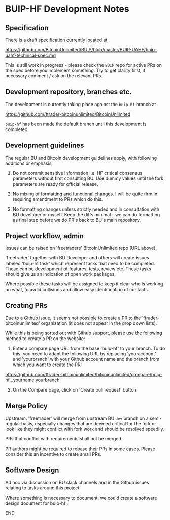 BUIP-HF Development Notes
===========================

Specification
----------------

There is a draft specification currently located at

https://github.com/BitcoinUnlimited/BUIP/blob/master/BUIP-UAHF/buip-uahf-technical-spec.md

This is still work in progress - please check the `BUIP` repo for active
PRs on the spec before you implement something.
Try to get clarity first, if necessary comment / ask on the relevant PRs.


Development repository, branches etc.
----------------------------------------

The development is currently taking place against the `buip-hf` branch at

https://github.com/ftrader-bitcoinunlimited/BitcoinUnlimited

`buip-hf` has been made the default branch until this development is
completed.


Development guidelines
------------------------

The regular BU and Bitcoin development guidelines apply, with following
additions or emphasis:

1. Do not commit sensitive information i.e. HF critical consensus
   parameters without first consulting BU. Use dummy values until
   the fork parameters are ready for official release.

2. No mixing of formatting and functional changes.
   I will be quite firm in requiring amendment to PRs which do this.

3. No formatting changes unless strictly needed and in consultation with
   BU developer or myself. Keep the diffs minimal - we can do formatting
   as final step before we do PR's back to BU's main repository.


Project workflow, admin
---------------------------

Issues can be raised on 'freetraders' BitcoinUnlimited repo (URL above).

'freetrader' together with BU Developer and others will create issues
labeled 'buip-hf task' which represent tasks that need to be completed.
These can be development of features, tests, review etc.
These tasks should give us an indication of open work packages.

Where possible these tasks will be assigned to keep it clear who is working
on what, to avoid collisions and allow easy identification of contacts.


Creating PRs
---------------

Due to a Github issue, it seems not possible to create a PR to the
'ftrader-bitcoinunlimited' organization (it does not appear in the
drop down lists).

While this is being sorted out with Github support, please use the following
method to create a PR on the website:

1. Enter a compare page URL from the base 'buip-hf' to your branch.
To do this, you need to adapt the following URL by replacing 'youraccount'
and 'yourbranch' with your Github account name and the branch from which
you want to create the PR:

https://github.com/ftrader-bitcoinunlimited/bitcoinunlimited/compare/buip-hf...yourname:yourbranch

2. On the Compare page, click on 'Create pull request' button


Merge Policy
--------------

Upstream: 'freetrader' will merge from upstream BU `dev` branch on a
semi-regular basis, especially changes that are deemed critical for the
fork or look like they might conflict with fork work and should be resolved
speedily.

PRs that conflict with requirements shall not be merged.

PR authors might be required to rebase their PRs in some cases. Please
consider this an incentive to create small PRs.


Software Design
-----------------

Ad hoc via discussion on BU slack channels and in the Github issues
relating to tasks around this project.

Where something is necessary to document, we could create a software
design document for buip-hf .


END

